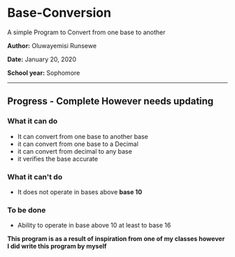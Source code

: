 # Base-Conversion
 A simple Program to Convert from one base to another

 **Author:** Oluwayemisi Runsewe

 **Date:** January 20, 2020
 
 **School year:** Sophomore
 ****

## Progress - Complete However needs updating
### What it can do
- It can convert from one base to another base
- it can convert from one base to a Decimal
- it can convert from decimal to any base
- it verifies the base accurate 
### What it can't do
- It does not operate in bases above **base 10**
### To be done
- Ability to operate in base above 10 at least to base 16


**This program is as a result of inspiration from one of my classes however I did write this program by myself**